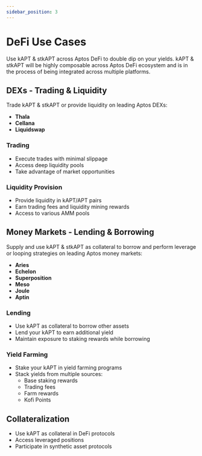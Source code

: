 ```yaml
---
sidebar_position: 3
---
```


# DeFi Use Cases

Use kAPT & stkAPT across Aptos DeFi to double dip on your yields. kAPT & stkAPT will be highly composable across Aptos DeFi ecosystem and is in the process of being integrated across multiple platforms.

## DEXs - Trading & Liquidity

Trade kAPT & stkAPT or provide liquidity on leading Aptos DEXs:

- **Thala**
- **Cellana**
- **Liquidswap**

### Trading
- Execute trades with minimal slippage
- Access deep liquidity pools
- Take advantage of market opportunities

### Liquidity Provision
- Provide liquidity in kAPT/APT pairs
- Earn trading fees and liquidity mining rewards
- Access to various AMM pools

## Money Markets - Lending & Borrowing

Supply and use kAPT & stkAPT as collateral to borrow and perform leverage or looping strategies on leading Aptos money markets:

- **Aries**
- **Echelon**
- **Superposition**
- **Meso**
- **Joule**
- **Aptin**

### Lending
- Use kAPT as collateral to borrow other assets
- Lend your kAPT to earn additional yield
- Maintain exposure to staking rewards while borrowing

### Yield Farming
- Stake your kAPT in yield farming programs
- Stack yields from multiple sources:
  - Base staking rewards
  - Trading fees
  - Farm rewards
  - Kofi Points

## Collateralization

- Use kAPT as collateral in DeFi protocols
- Access leveraged positions
- Participate in synthetic asset protocols 